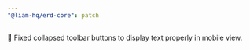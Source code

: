 ```yaml
---
"@liam-hq/erd-core": patch
---
```


🐛 Fixed collapsed toolbar buttons to display text properly in mobile view.
